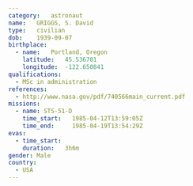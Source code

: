 ```yaml
---
category:	astronaut
name:	GRIGGS, S. David
type:	civilian
dob:	1939-09-07
birthplace:
  - name:	Portland, Oregon
    latitude:	45.536701
    longitude:	-122.650841
qualifications:
  - MSc in administration
references:
  - http://www.nasa.gov/pdf/740566main_current.pdf
missions:
  - name: STS-51-D
    time_start:   1985-04-12T13:59:05Z
    time_end:     1985-04-19T13:54:29Z
evas:
  - time_start: 
    duration:   3h6m
gender:	Male
country:
  - USA
---
```

